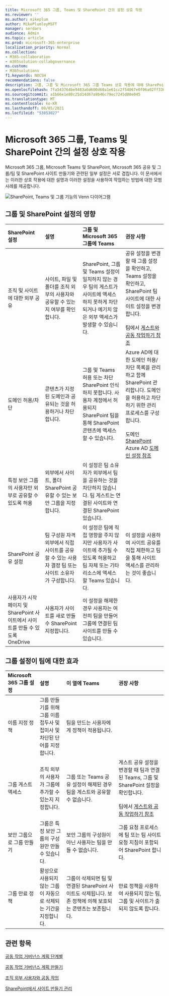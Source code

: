 ```yaml
---
title: Microsoft 365 그룹, Teams 및 SharePoint 간의 설정 상호 작용
ms.reviewer: ''
ms.author: mikeplum
author: MikePlumleyMSFT
manager: serdars
audience: Admin
ms.topic: article
ms.prod: microsoft-365-enterprise
localization_priority: Normal
ms.collection:
- M365-collaboration
- m365solution-collabgovernance
ms.custom:
- M365solutions
f1.keywords: NOCSH
recommendations: false
description: 그룹, 그룹 및 Microsoft 365 그룹 Teams 상호 작용에 대해 SharePoint
ms.openlocfilehash: 7fa543764be9483a6d600d60a1e61cc2f54067e0f06a02ff330e7c2656c9889a
ms.sourcegitcommit: a1b66e1e80c25d14d67a9b46c79ec7245d88e045
ms.translationtype: MT
ms.contentlocale: ko-KR
ms.lasthandoff: 08/05/2021
ms.locfileid: "53853027"
---
```

# <a name="settings-interactions-between-microsoft-365-groups-teams-and-sharepoint"></a>Microsoft 365 그룹, Teams 및 SharePoint 간의 설정 상호 작용

Microsoft 365 그룹, Microsoft Teams 및 SharePoint, Microsoft 365 공유 및 그룹/팀 및 SharePoint 사이트 만들기와 관련된 일부 설정은 서로 겹칩니다. 이 문서에서는 이러한 상호 작용에 대한 설명과 이러한 설정을 사용하여 작업하는 방법에 대한 모범 사례를 제공합니다.

![SharePoint, Teams 및 그룹 기능의 Venn 다이어그램](../media/teams-groups-sharepoint-venn.png)

## <a name="the-effects-of-sharepoint-settings-on-groups-and-teams"></a>그룹 및 SharePoint 설정의 영향

|SharePoint 설정|설명|그룹 및 Microsoft 365 그룹에 Teams|권장 사항|
|:-----------------|:----------|:---------------------------------------|:-------------|
|조직 및 사이트에 대한 외부 공유|사이트, 파일 및 폴더를 조직 외부의 사용자와 공유할 수 있는지 여부를 확인합니다.|SharePoint, 그룹 및 Teams 설정이 일치하지 않는 경우 팀의 게스트가 사이트에 액세스하지 못하게 차단되거나 예기치 않은 외부 액세스가 발생할 수 있습니다.|공유 설정을 변경할 때 그룹 설정을 확인하고, Teams 설정을 확인하고, SharePoint 팀 사이트에 대한 사이트 설정을 변경합니다.<br><br> 팀에서 [게스트와 공동 작업하기 참조](./collaborate-as-team.md)|
|도메인 허용/차단|콘텐츠가 지정된 도메인과 공유되는 것을 허용하거나 차단합니다.|그룹 및 Teams 허용 또는 차단 SharePoint 인식하지 못합니다. 사용자 계정에서 허용되지 SharePoint 팀을 통해 SharePoint 콘텐츠에 액세스할 수 있습니다.|Azure AD에 대한 도메인 허용/차단 목록을 관리하고 함께 SharePoint 관리합니다. 도메인을 허용하고 차단하기 위한 관리 프로세스를 구성합니다.<br><br>도메인 [SharePoint](/sharepoint/restricted-domains-sharing) Azure AD [도메인 설정 참조](/azure/active-directory/b2b/allow-deny-list)|
|특정 보안 그룹의 사용자만 외부로 공유할 수 있도록 허용|외부에서 사이트, 폴더 SharePoint 공유할 수 있는 보안 그룹을 지정합니다.|이 설정은 팀 소유자가 외부에서 팀을 공유하는 것을 차단하지 않습니다. 팀 게스트는 연결된 사이트와 연결된 SharePoint 있습니다.||
|SharePoint 공유 설정|팀 구성원 자격 외부에서 직접 사이트를 공유할 수 있는 사용자 결정 팀 또는 사이트 소유자가 구성합니다.|이 설정은 팀에 직접 영향을 주지 않지만 사용자가 사이트에 추가될 수 있도록 허용하고 팀 자체 또는 기타 리소스에 액세스할 Teams 있습니다.|이 설정을 사용하여 사이트 공유를 직접 제한하고 팀을 통해 사이트 액세스를 관리하는 것이 좋습니다.|
|사용자가 시작 페이지 및 SharePoint 사이트에서 사이트를 만들 수 있도록 OneDrive|사용자가 사이트를 새로 만들 수 SharePoint 지정합니다.|이 설정을 해제한 경우 사용자는 여전히 팀을 만들어 그룹에 연결된 팀 사이트를 만들 수 있습니다.||

## <a name="the-effects-of-groups-settings-on-teams"></a>그룹 설정이 팀에 대한 효과

|Microsoft 365 그룹 설정|설명|이 열에 Teams|권장 사항|
|:---------------------------|:----------|:--------------|:-------------|
|이름 지정 정책|그룹 만들기를 위해 그룹 이름 접두사 및 접미사 및 차단된 단어를 지정합니다.|팀을 만드는 사용자에게 정책이 적용됩니다.||
|그룹 게스트 액세스|조직 외부의 사용자가 그룹에 추가할 수 있는지 지정합니다.|그룹 또는 Teams 공유 설정이 해제된 경우 팀을 게스트와 공유할 수 없습니다.|게스트 공유 설정을 변경할 때 팀과 연결된 Teams, 그룹 및 SharePoint 설정을 확인합니다.<br><br> 팀에서 [게스트와 공동 작업하기 참조](./collaborate-as-team.md)|
|보안 그룹으로 그룹 만들기|그룹은 특정 보안 그룹의 구성원만 만들 수 있습니다.|보안 그룹의 구성원이 아닌 사용자는 팀을 만들 수 없습니다.|그룹 요청 프로세스에 팀 또는 팀 사이트 요청 지침이 포함되어 SharePoint 합니다.|
|그룹 만료 정책|활성으로 사용되지 않는 그룹이 자동으로 삭제되는 기간을 지정합니다.|그룹이 삭제되면 팀 및 연결된 SharePoint 사이트도 삭제됩니다. 보존 정책에 의해 보호되는 콘텐츠는 보존됩니다.|만료 정책을 사용하여 사용되지 않는 팀, 그룹 및 사이트가 출되지 않도록 합니다.|

## <a name="related-topics"></a>관련 항목

[공동 작업 거버넌스 계획 단계별](collaboration-governance-overview.md#collaboration-governance-planning-step-by-step)

[공동 작업 거버넌스 계획 만들기](collaboration-governance-first.md)

[조직 외부 사용자와 공동 작업](./collaborate-with-people-outside-your-organization.md)

[SharePoint에서 사이트 만들기 관리](/sharepoint/manage-site-creation)